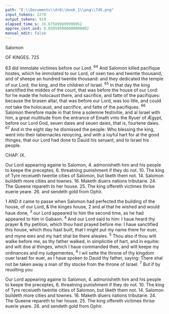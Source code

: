 ```yaml
---
path: "E:\\Documents\\drb\\book_1\\png\\745.png"
input_tokens: 2270
output_tokens: 919
elapsed_time_s: 16.675899699999952
approx_cost_usd: 0.020595000000000002
manual_edit: false
---
```

Salomon

OF KINGES. 725

63 did immolate victimes before our Lord. <sup>64</sup> And Salomon killed pacifique hostes, which he immolated to our Lord, of oxen two and twentie thousand, and of sheepe an hundred twentie thousand: and they dedicated the temple of our Lord, the king, and the children of Israel. <sup>65</sup> In that day the king sanctified the middes of the court, that was before the house of our Lord: for he made the holocaust there, and sacrifice, and fatte of the pacifiques: because the brasen altar, that was before our Lord, was too litle, and could not take the holocaust, and sacrifice, and fatte of the pacifiques. <sup>66</sup> Salomon therefore made in that time a solemne festivitie, and al Israel with him, a great multitude from the entrance of Emath vnto the Ryuer of Ægypt, before our Lord God, seuen daies and seuen daies, that is, fourtene daies. <sup>67</sup> And in the eight day he dismissed the people: Who blessing the king, went into their tabernacles reioycing, and with a ioyful hart for al the good thinges, that our Lord had done to Dauid his seruant, and to Israel his people.

CHAP. IX.

Our Lord appearing againe to Salomon, 4. admonisheth him and his people to keepe the preceptes, 6. threatning punishment if they do not. 10. The king of Tyre receiueth twentie cities of Salomon, but liketh them not. 14. Salomon buildeth more cities and townes. 16. Maketh diuers nations tributarie. 24. The Queene repareth to her house. 25. The king offereth victimes thrise euerie yeare. 26. and sendeth gold from Ophir.

1 AND it came to passe when Salomon had perfected the building of the house, of our Lord, & the kinges house, 2 and al that he wished and would haue done, <sup>3</sup> our Lord appeared to him the second time, as he had appeared to him in Gabaon. <sup>4</sup> And our Lord said to him: I haue heard thy prayer & thy petition, which thou hast prayed before me: I haue sanctified this house, which thou hast built, that I might put my name there for euer, and myne eies and my hart shal be there alwaies. <sup>5</sup> Thou also if thou wilt walke before me, as thy father walked, in simplicitie of hart, and in equitie: and wilt doe al thinges, which I haue commanded thee, and wilt keepe my ordinances and my iudgementes, <sup>6</sup> I wil sette the throne of thy kingdom ouer Israel for euer, as I haue spoken to Dauid thy father, saying: There shal not be taken away a man of thy stocke from the throne of Israel. <sup>7</sup> But if by reuolting you

[^1]: External worship is not acceptable to God, except it proceede from internal sinceritie and deuotion.

<aside>Our Lord appearing againe to Salomon, 4. admonisheth him and his people to keepe the preceptes, 6. threatning punishment if they do not. 10. The king of Tyre receiueth twentie cities of Salomon, but liketh them not. 14. Salomon buildeth more cities and townes. 16. Maketh diuers nations tributarie. 24. The Queene repareth to her house. 25. The king offereth victimes thrise euerie yeare. 26. and sendeth gold from Ophir.</aside>